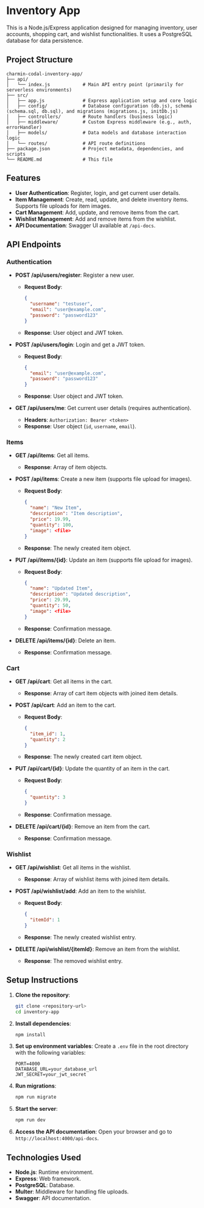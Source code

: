 # Inventory App

This is a Node.js/Express application designed for managing inventory, user accounts, shopping cart, and wishlist functionalities. It uses a PostgreSQL database for data persistence.

## Project Structure

```
charmin-codal-inventory-app/
├── api/
│   └── index.js            # Main API entry point (primarily for serverless environments)
├── src/
│   ├── app.js              # Express application setup and core logic
│   ├── config/             # Database configuration (db.js), schema (schema.sql, db.sql), and migrations (migrations.js, initDb.js)
│   ├── controllers/        # Route handlers (business logic)
│   ├── middleware/         # Custom Express middleware (e.g., auth, errorHandler)
│   ├── models/             # Data models and database interaction logic
│   └── routes/             # API route definitions
├── package.json            # Project metadata, dependencies, and scripts
└── README.md               # This file
```

## Features

- **User Authentication**: Register, login, and get current user details.
- **Item Management**: Create, read, update, and delete inventory items. Supports file uploads for item images.
- **Cart Management**: Add, update, and remove items from the cart.
- **Wishlist Management**: Add and remove items from the wishlist.
- **API Documentation**: Swagger UI available at `/api-docs`.

## API Endpoints

### Authentication

- **POST /api/users/register**: Register a new user.
  - **Request Body**:
    ```json
    {
      "username": "testuser",
      "email": "user@example.com",
      "password": "password123"
    }
    ```
  - **Response**: User object and JWT token.

- **POST /api/users/login**: Login and get a JWT token.
  - **Request Body**:
    ```json
    {
      "email": "user@example.com",
      "password": "password123"
    }
    ```
  - **Response**: User object and JWT token.

- **GET /api/users/me**: Get current user details (requires authentication).
  - **Headers**: `Authorization: Bearer <token>`
  - **Response**: User object (`id`, `username`, `email`).

### Items

- **GET /api/items**: Get all items.
  - **Response**: Array of item objects.

- **POST /api/items**: Create a new item (supports file upload for images).
  - **Request Body**:
    ```json
    {
      "name": "New Item",
      "description": "Item description",
      "price": 19.99,
      "quantity": 100,
      "image": <file>
    }
    ```
  - **Response**: The newly created item object.

- **PUT /api/items/{id}**: Update an item (supports file upload for images).
  - **Request Body**:
    ```json
    {
      "name": "Updated Item",
      "description": "Updated description",
      "price": 29.99,
      "quantity": 50,
      "image": <file>
    }
    ```
  - **Response**: Confirmation message.

- **DELETE /api/items/{id}**: Delete an item.
  - **Response**: Confirmation message.

### Cart

- **GET /api/cart**: Get all items in the cart.
  - **Response**: Array of cart item objects with joined item details.

- **POST /api/cart**: Add an item to the cart.
  - **Request Body**:
    ```json
    {
      "item_id": 1,
      "quantity": 2
    }
    ```
  - **Response**: The newly created cart item object.

- **PUT /api/cart/{id}**: Update the quantity of an item in the cart.
  - **Request Body**:
    ```json
    {
      "quantity": 3
    }
    ```
  - **Response**: Confirmation message.

- **DELETE /api/cart/{id}**: Remove an item from the cart.
  - **Response**: Confirmation message.

### Wishlist

- **GET /api/wishlist**: Get all items in the wishlist.
  - **Response**: Array of wishlist items with joined item details.

- **POST /api/wishlist/add**: Add an item to the wishlist.
  - **Request Body**:
    ```json
    {
      "itemId": 1
    }
    ```
  - **Response**: The newly created wishlist entry.

- **DELETE /api/wishlist/{itemId}**: Remove an item from the wishlist.
  - **Response**: The removed wishlist entry.

## Setup Instructions

1. **Clone the repository**:
   ```bash
   git clone <repository-url>
   cd inventory-app
   ```

2. **Install dependencies**:
   ```bash
   npm install
   ```

3. **Set up environment variables**:
   Create a `.env` file in the root directory with the following variables:
   ```
   PORT=4000
   DATABASE_URL=your_database_url
   JWT_SECRET=your_jwt_secret
   ```

4. **Run migrations**:
   ```bash
   npm run migrate
   ```

5. **Start the server**:
   ```bash
   npm run dev
   ```

6. **Access the API documentation**:
   Open your browser and go to `http://localhost:4000/api-docs`.

## Technologies Used

- **Node.js**: Runtime environment.
- **Express**: Web framework.
- **PostgreSQL**: Database.
- **Multer**: Middleware for handling file uploads.
- **Swagger**: API documentation.
